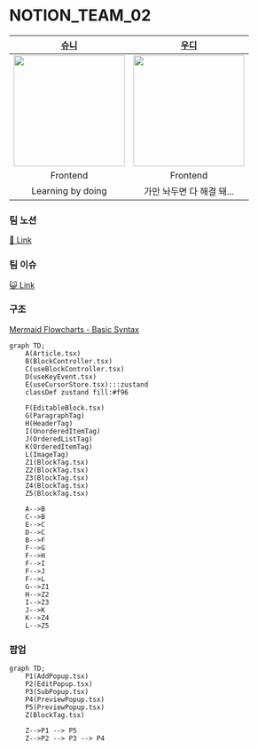 # NOTION_TEAM_02

|                    [슈니](https://github.com/schnee98)                     |                   [우디](https://github.com/minjeongHEO)                   |
| :------------------------------------------------------------------------: | :------------------------------------------------------------------------: |
| <img src="https://avatars.githubusercontent.com/u/84198371?v=4" width=200> | <img src="https://avatars.githubusercontent.com/u/96780693?v=4" width=200> |
|                                  Frontend                                  |                                  Frontend                                  |
|                             Learning by doing                              |                         가만 놔두면 다 해결 돼...                          |

### 팀 노션

[🎲 Link](https://github.com/NotionTeam02)

### 팀 이슈

[😺 Link](https://github.com/NotionTeam02/fe-notion/issues)

### 구조

[Mermaid Flowcharts - Basic Syntax](https://mermaid.js.org/syntax/flowchart.html)

```mermaid
graph TD;
    A(Article.tsx)
    B(BlockController.tsx)
    C(useBlockController.tsx)
    D(useKeyEvent.tsx)
    E(useCursorStore.tsx):::zustand
    classDef zustand fill:#f96

    F(EditableBlock.tsx)
    G(ParagraphTag)
    H(HeaderTag)
    I(UnorderedItemTag)
    J(OrderedListTag)
    K(OrderedItemTag)
    L(ImageTag)
    Z1(BlockTag.tsx)
    Z2(BlockTag.tsx)
    Z3(BlockTag.tsx)
    Z4(BlockTag.tsx)
    Z5(BlockTag.tsx)

    A-->B
    C-->B
    E-->C
    D-->C
    B-->F
    F-->G
    F-->H
    F-->I
    F-->J
    F-->L
    G-->Z1
    H-->Z2
    I-->Z3
    J-->K
    K-->Z4
    L-->Z5
```

### 팝업

```mermaid
graph TD;
    P1(AddPopup.tsx)
    P2(EditPopup.tsx)
    P3(SubPopup.tsx)
    P4(PreviewPopup.tsx)
    P5(PreviewPopup.tsx)
    Z(BlockTag.tsx)

    Z-->P1 --> P5
    Z-->P2 --> P3 --> P4
```
